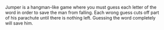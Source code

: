 Jumper is a hangman-like game where you must guess each letter of the word in order
to save the man from falling. Each wrong guess cuts off part of his parachute
until there is nothing left. Guessing the word completely will save him.